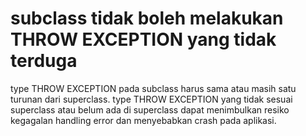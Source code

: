 # subclass tidak boleh melakukan THROW EXCEPTION yang tidak terduga

type THROW EXCEPTION pada subclass harus sama atau masih satu turunan dari superclass. type THROW EXCEPTION yang tidak sesuai superclass atau belum ada di superclass dapat menimbulkan resiko kegagalan handling error dan menyebabkan crash pada aplikasi.
